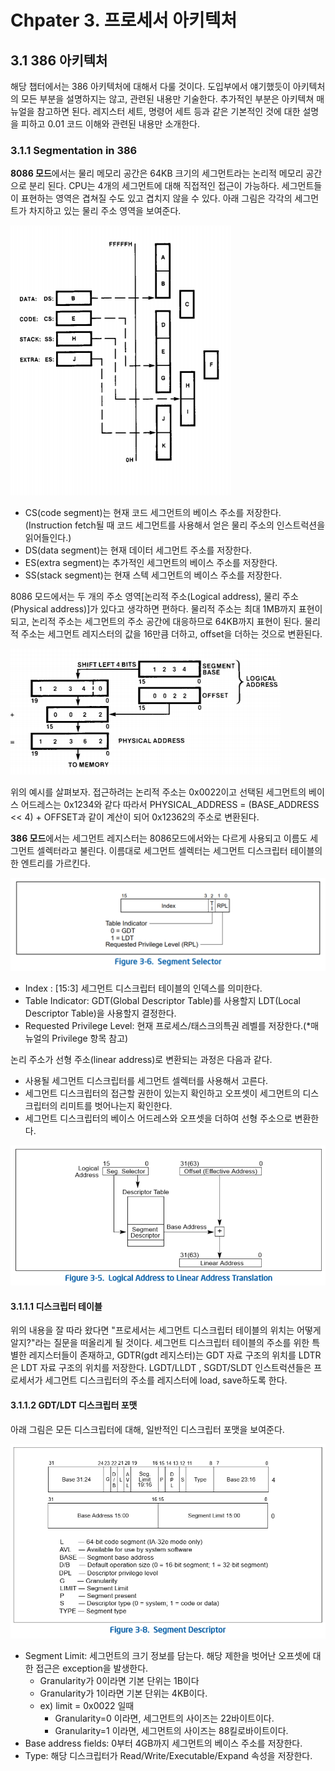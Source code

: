 # Chpater 3. 프로세서 아키텍처

## 3.1 386 아키텍처

해당 챕터에서는 386 아키텍처에 대해서 다룰 것이다. 도입부에서 얘기했듯이 아키텍처의 모든 부분을 설명하지는 않고,  관련된 내용만 기술한다. 추가적인 부분은 아키텍쳐 매뉴얼을 참고하면 된다.  레지스터 세트, 명령어 세트 등과 같은 기본적인 것에 대한 설명을 피하고 0.01 코드 이해와 관련된 내용만 소개한다.

### 3.1.1 Segmentation in 386

**8086 모드**에서는 물리 메모리 공간은  64KB 크기의 세그먼트라는 논리적 메모리 공간으로 분리 된다. CPU는 4개의 세그먼트에 대해 직접적인 접근이 가능하다. 세그먼트들이 표현하는 영역은 겹쳐질 수도 있고 겹치지 않을 수  있다. 아래 그림은 각각의 세그먼트가 차지하고 있는 물리 주소 영역을 보여준다.

![](../../.gitbook/assets/ss.PNG)

* CS\(code segment\)는 현재 코드 세그먼트의 베이스 주소를 저장한다. \(Instruction fetch될 때 코드 세그먼트를 사용해서 얻은 물리 주소의 인스트럭션을 읽어들인다.\)
* DS\(data segment\)는 현재 데이터 세그먼트 주소를 저장한다. 
* ES\(extra segment\)는 추가적인 세그먼트의 베이스 주소를 저장한다. 
* SS\(stack segment\)는 현재 스텍 세그먼트의 베이스 주소를 저장한다.

8086 모드에서는 두 개의 주소 영역\[논리적 주소\(Logical address\), 물리 주소\(Physical address\)\]가 있다고 생각하면 편하다. 물리적 주소는 최대 1MB까지 표현이 되고, 논리적 주소는 세그먼트의 주소 공간에 대응하므로 64KB까지 표현이 된다. 물리적 주소는 세그먼트 레지스터의 값을 16만큼 더하고, offset을 더하는 것으로 변환된다. 

![&amp;lt;8086 Physical address translation&amp;gt;](../../.gitbook/assets/8086-ss.PNG)

위의 예시를 살펴보자. 접근하려는 논리적 주소는 0x0022이고 선택된 세그먼트의 베이스 어드레스는 0x1234와 같다 따라서 PHYSICAL\_ADDRESS = \(BASE\_ADDRESS &lt;&lt; 4\) + OFFSET과 같이 계산이 되어 0x12362의 주소로 변환된다.

**386 모드**에서는 세그먼트 레지스터는 8086모드에서와는 다르게 사용되고 이름도 세그먼트 셀렉터라고 불린다. 이름대로 세그먼트 셀렉터는 세그먼트 디스크립터 테이블의 한 엔트리를 가르킨다.

![](../../.gitbook/assets/segment-selector.PNG)

* Index : \[15:3\] 세그먼트 디스크립터 테이블의 인덱스를 의미한다. 
* Table Indicator: GDT\(Global Descriptor Table\)를 사용할지 LDT\(Local Descriptor Table\)을 사용할지 결정한다.
* Requested Privilege Level: 현재 프로세스/태스크의특권 레벨를 저장한다.\(\*매뉴얼의 Privilege 항목 참고\)

논리 주소가 선형 주소\(linear address\)로 변환되는 과정은 다음과 같다.

* 사용될 세그먼트 디스크립터를 세그먼트 셀렉터를 사용해서 고른다.
* 세그먼트 디스크립터의 접근할 권한이 있는지 확인하고 오프셋이 세그먼트의 디스크립터의 리미트를 벗어나는지 확인한다.
* 세그먼트 디스크립터의 베이스 어드레스와 오프셋을 더하여 선형 주소으로 변환한다.

![](../../.gitbook/assets/l.PNG)

#### 3.1.1.1 디스크립터 테이블

위의 내용을 잘 따라 왔다면 "프로세서는 세그먼트 디스크립터 테이블의 위치는 어떻게 알지?"라는 질문을 떠올리게 될 것이다. 세그먼트 디스크립터 테이블의 주소를 위한 특별한 레지스터들이 존재하고, GDTR\(gdt 레지스터\)는 GDT 자료 구조의 위치를 LDTR은 LDT 자료 구조의 위치를 저장한다. LGDT/LLDT , SGDT/SLDT 인스트럭션들은 프로세서가 세그먼트 디스크립터의 주소를 레지스터에 load, save하도록 한다.

#### 3.1.1.2 GDT/LDT 디스크립터 포맷

아래 그림은 모든 디스크립터에 대해, 일반적인 디스크립터 포맷을 보여준다.

![](../../.gitbook/assets/sd.PNG)

* Segment Limit: 세그먼트의 크기 정보를 담는다. 해당 제한을 벗어난 오프셋에 대한 접근은 exception을 발생한다.
  * Granularity가 0이라면 기본 단위는 1B이다 
  * Granularity가 1이라면 기본 단위는 4KB이다.
  * ex\) limit = 0x0022 일때
    * Granularity=0 이라면, 세그먼트의 사이즈는 22바이트이다. 
    * Granularity=1 이라면, 세그먼트의 사이즈는 88킬로바이트이다.
* Base address fields: 0부터 4GB까지 세그먼트의 베이스 주소를 저장한다.
* Type: 해당 디스크립터가 Read/Write/Executable/Expand 속성을 저장한다. 



